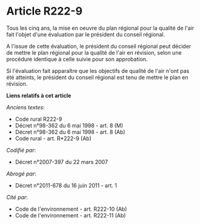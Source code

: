 # Article R222-9

Tous les cinq ans, la mise en oeuvre du plan régional pour la qualité de l'air fait l'objet d'une évaluation par le président
du conseil régional.

A l'issue de cette évaluation, le président du conseil régional peut décider de mettre le plan régional pour la qualité de
l'air en révision, selon une procédure identique à celle suivie pour son approbation.

Si l'évaluation fait apparaître que les objectifs de qualité de l'air n'ont pas été atteints, le président du conseil
régional est tenu de mettre le plan en révision.

**Liens relatifs à cet article**

_Anciens textes_:

  - Code rural R222-9
  - Décret n°98-362 du 6 mai 1998 - art. 8 (M)
  - Décret n°98-362 du 6 mai 1998 - art. 8 (Ab)
  - Code rural - art. R*222-9 (Ab)

_Codifié par_:

  - Décret n°2007-397 du 22 mars 2007

_Abrogé par_:

  - Décret n°2011-678 du 16 juin 2011 - art. 1

_Cité par_:

  - Code de l'environnement - art. R222-10 (Ab)
  - Code de l'environnement - art. R222-11 (Ab)
